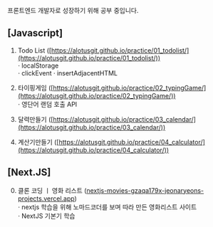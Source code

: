프론트엔드 개발자로 성장하기 위해 공부 중입니다.

## [Javascript]
  1. Todo List ([https://alotusgit.github.io/practice/01_todolist/](https://alotusgit.github.io/practice/01_todolist/))  
    · localStorage  
    · clickEvent
    · insertAdjacentHTML  

  2. 타이핑게임 ([https://alotusgit.github.io/practice/02_typingGame/](https://alotusgit.github.io/practice/02_typingGame/))  
    · 영단어 랜덤 호출 API 

  3. 달력만들기 ([https://alotusgit.github.io/practice/03_calendar/](https://alotusgit.github.io/practice/03_calendar/))  
  
  4. 계산기만들기 ([https://alotusgit.github.io/practice/04_calculator/](https://alotusgit.github.io/practice/04_calculator/))
  
  
## [Next.JS]  
  0. 클론 코딩 ㅣ 영화 리스트 ([nextjs-movies-gzaqa179x-jeonaryeons-projects.vercel.app](nextjs-movies-gzaqa179x-jeonaryeons-projects.vercel.app))  
    · nextjs 학습을 위해 노마드코더를 보며 따라 만든 영화리스트 사이트  
    · NextJS 기본기 학습             

